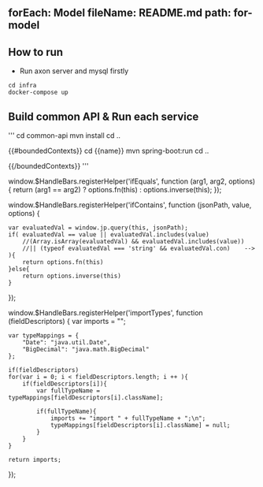 forEach: Model
fileName: README.md
path: for-model
---
## How to run

- Run axon server and mysql firstly

```
cd infra
docker-compose up
```

## Build common API & Run each service

'''
cd common-api
mvn install
cd ..

{{#boundedContexts}}
cd {{name}}
mvn spring-boot:run
cd ..

{{/boundedContexts}}
'''

<function>

window.$HandleBars.registerHelper('ifEquals', function (arg1, arg2, options) {
    return (arg1 == arg2) ? options.fn(this) : options.inverse(this);
});

window.$HandleBars.registerHelper('ifContains', function (jsonPath, value, options) {
    
    var evaluatedVal = window.jp.query(this, jsonPath);
    if( evaluatedVal == value || evaluatedVal.includes(value)
        //(Array.isArray(evaluatedVal) && evaluatedVal.includes(value))
        //|| (typeof evaluatedVal === 'string' && evaluatedVal.con)    -->
    ){
        return options.fn(this)
    }else{
        return options.inverse(this)
    }

});


window.$HandleBars.registerHelper('importTypes', function (fieldDescriptors) {
    var imports = "";

    var typeMappings = {
        "Date": "java.util.Date",
        "BigDecimal": "java.math.BigDecimal"
    };

    if(fieldDescriptors)
    for(var i = 0; i < fieldDescriptors.length; i ++ ){
        if(fieldDescriptors[i]){
            var fullTypeName = typeMappings[fieldDescriptors[i].className];

            if(fullTypeName){
                imports += "import " + fullTypeName + ";\n";
                typeMappings[fieldDescriptors[i].className] = null;
            }
        } 
    }

    return imports;
});


</function>